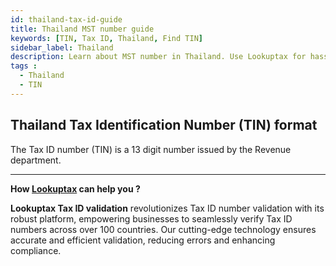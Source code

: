 ```yaml
---
id: thailand-tax-id-guide
title: Thailand MST number guide
keywords: [TIN, Tax ID, Thailand, Find TIN]
sidebar_label: Thailand
description: Learn about MST number in Thailand. Use Lookuptax for hassle-free tax id validation in Thailand and other 100+ countries
tags : 
  - Thailand
  - TIN
---
```

## Thailand Tax Identification Number (TIN) format

The Tax ID number (TIN) is a 13 digit number issued by the Revenue department.

----
**How [Lookuptax](https://lookuptax.com/) can help you ?**

**Lookuptax Tax ID validation**  revolutionizes Tax ID number validation with its robust platform, empowering businesses to seamlessly verify Tax ID numbers across over 100 countries. Our cutting-edge technology ensures accurate and efficient validation, reducing errors and enhancing compliance.
